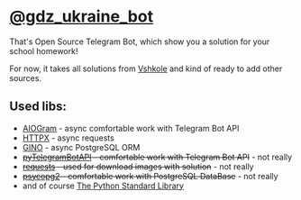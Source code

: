 
# [@gdz_ukraine_bot](https://t.me/gdz_ukraine_bot)
That's Open Source Telegram Bot, which show you a solution for your school homework!

For now, it takes all solutions from [Vshkole](https://vshkole.com) and kind of ready to add other sources.

## Used libs:
- [AIOGram](https://github.com/aiogram/aiogram) - async comfortable work with Telegram Bot API
- [HTTPX](https://github.com/encode/httpx) - async requests
- [GINO](https://github.com/python-gino/gino) - async PostgreSQL ORM
- ~~[pyTelegramBotAPI](https://github.com/eternnoir/pyTelegramBotAPI) - comfortable work with Telegram Bot API~~ - not really
- ~~[requests](https://github.com/kennethreitz/requests) - used for download images with solution~~ - not really
- ~~[psycopg2](https://github.com/psycopg/psycopg2) - comfortable work with PostgreSQL DataBase~~ - not really
- and of course [The Python Standard Library](https://docs.python.org/3/library/)
